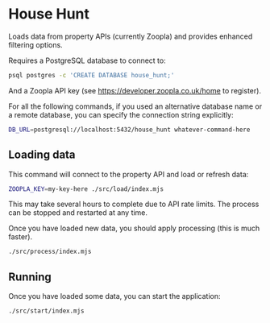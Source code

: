 # House Hunt

Loads data from property APIs (currently Zoopla) and provides enhanced filtering options.

Requires a PostgreSQL database to connect to:

```sh
psql postgres -c 'CREATE DATABASE house_hunt;'
```

And a Zoopla API key (see <https://developer.zoopla.co.uk/home> to register).

For all the following commands, if you used an alternative database name
or a remote database, you can specify the connection string explicitly:

```sh
DB_URL=postgresql://localhost:5432/house_hunt whatever-command-here
```

## Loading data

This command will connect to the property API and load or refresh data:

```sh
ZOOPLA_KEY=my-key-here ./src/load/index.mjs
```

This may take several hours to complete due to API rate limits.
The process can be stopped and restarted at any time.

Once you have loaded new data, you should apply processing (this is much faster).

```sh
./src/process/index.mjs
```

## Running

Once you have loaded some data, you can start the application:

```sh
./src/start/index.mjs
```
